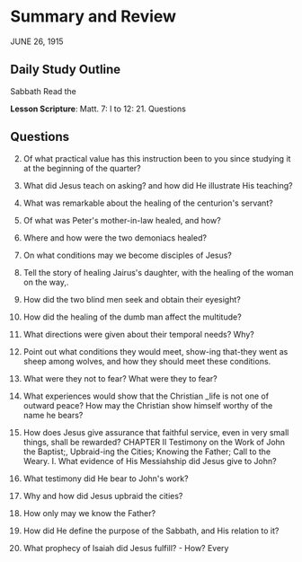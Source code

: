 # Summary and Review
JUNE 26, 1915

## Daily Study Outline

Sabbath Read the

**Lesson Scripture**: Matt. 7: I to 12: 21. Questions

## Questions

2. Of what practical value has this instruction been to you since studying it at the beginning of the quarter?

3. What did Jesus teach on asking? and how did He illustrate His teaching?

2. What was remarkable about the healing of the centurion's servant?

3. Of what was Peter's mother-in-law healed, and how?

4. Where and how were the two demoniacs healed?

5. On what conditions may we become disciples of Jesus?

2. Tell the story of healing Jairus's daughter, with the healing of the woman on the way,.

3. How did the two blind men seek and obtain their eyesight?

4. How did the healing of the dumb man affect the multitude?

2. What directions were given about their temporal needs? Why?

3. Point out what conditions they would meet, show-ing that-they went as sheep among wolves, and how they should meet these conditions.

4. What were they not to fear? What were they to fear?

5. What experiences would show that the Christian _life is not one of outward peace? How may the Christian show himself worthy of the name he bears?

6. How does Jesus give assurance that faithful service, even in very small things, shall be rewarded? CHAPTER II Testimony on the Work of John the Baptist;, Upbraid-ing the Cities; Knowing the Father; Call to the Weary. I. What evidence of His Messiahship did Jesus give to John?

2. What testimony did He bear to John's work?

3. Why and how did Jesus upbraid the cities?

4. How only may we know the Father?

2. How did He define the purpose of the Sabbath, and His relation to it?

3. What prophecy of Isaiah did Jesus fulfill? - How? Every

